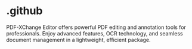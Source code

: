 # .github
PDF-XChange Editor offers powerful PDF editing and annotation tools for professionals. Enjoy advanced features, OCR technology, and seamless document management in a lightweight, efficient package.
